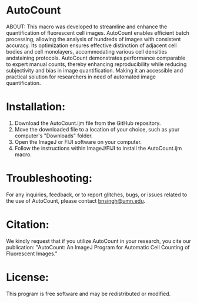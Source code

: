 # AutoCount
ABOUT: This macro was developed to streamline and enhance the quantification of fluorescent cell images. AutoCount enables efficient batch processing, allowing the analysis of hundreds of images with consistent accuracy. Its optimization ensures effective distinction of adjacent cell bodies and cell monolayers, accommodating various cell densities andstaining protocols. AutoCount demonstrates performance comparable to expert manual counts, thereby enhancing reproducibility while reducing subjectivity and bias in image quantification. Making it an accessible and practical solution for researchers in need of automated image quantification.

# Installation: 
1. Download the AutoCount.ijm file from the GitHub repository.
2. Move the downloaded file to a location of your choice, such as your computer's "Downloads" folder.
3. Open the ImageJ or FIJI software on your computer.
4. Follow the instructions within ImageJ/FIJI to install the AutoCount.ijm macro.

# Troubleshooting: 
For any inquiries, feedback, or to report glitches, bugs, or issues related to the use of AutoCount, please contact bnsingh@umn.edu.

# Citation: 
We kindly request that if you utilize AutoCount in your research, you cite our publication: "AutoCount: An ImageJ Program for Automatic Cell Counting of Fluorescent Images."

# License: 
This program is free software and may be redistributed or modified. 
